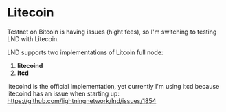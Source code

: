 # Litecoin

Testnet on Bitcoin is having issues (hight fees), so I'm switching to testing LND with Litecoin.

LND supports two implementations of Litcoin full node: 
1. **litecoind**
2. **ltcd**

litecoind is the official implementation, yet
currently I'm using ltcd because litecoind has an issue when starting up: https://github.com/lightningnetwork/lnd/issues/1854
